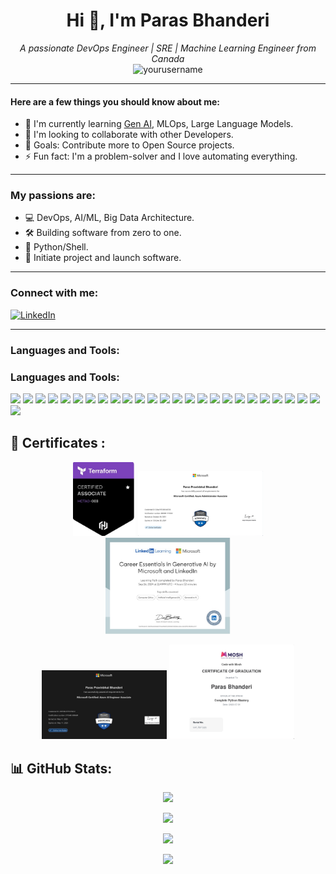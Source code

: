 <h1 align="center">Hi 👋, I'm Paras Bhanderi</h1>

<p align="center">
  <i>A passionate DevOps Engineer | SRE | Machine Learning Engineer from Canada</i>
  <br>
  <img src="https://komarev.com/ghpvc/?username=yourusername&label=Profile%20views&color=0e75b6&style=flat" alt="yourusername" />
</p>

---

#### Here are a few things you should know about me:
- 🌱 I'm currently learning [Gen AI](https://en.wikipedia.org/wiki/Generative_artificial_intelligence), MLOps, Large Language Models.
- 🤝 I'm looking to collaborate with other Developers.
- 🧠 Goals: Contribute more to Open Source projects.
- ⚡ Fun fact: I'm a problem-solver and I love automating everything.

---

### My passions are:
- 💻 DevOps, AI/ML, Big Data Architecture.
- 🛠️ Building software from zero to one.
- 🐍 Python/Shell.
- 🚀 Initiate project and launch software.

---

### Connect with me:

[![LinkedIn](https://img.shields.io/badge/-LinkedIn-blue?style=flat-square&logo=Linkedin&logoColor=white&link=https://www.linkedin.com/in/your-profile)](https://www.linkedin.com/in/your-profile)

---

### Languages and Tools:

### Languages and Tools:

<p>
  <img src="https://img.shields.io/badge/PYTHON-3776AB?style=for-the-badge&logo=python&logoColor=white"/>
  <img src="https://img.shields.io/badge/BASH-4EAA25?style=for-the-badge&logo=gnu-bash&logoColor=white"/>
  <img src="https://img.shields.io/badge/AWS-FF9900?style=for-the-badge&logo=amazonaws&logoColor=white"/>
  <img src="https://img.shields.io/badge/AZURE-0078D4?style=for-the-badge&logo=microsoftazure&logoColor=white"/>
  <img src="https://img.shields.io/badge/GCP-4285F4?style=for-the-badge&logo=googlecloud&logoColor=white"/>
  <img src="https://img.shields.io/badge/KUBERNETES-326CE5?style=for-the-badge&logo=kubernetes&logoColor=white"/>
  <img src="https://img.shields.io/badge/DJANGO-092E20?style=for-the-badge&logo=django&logoColor=white"/>
  <img src="https://img.shields.io/badge/FLASK-000000?style=for-the-badge&logo=flask&logoColor=white"/>
  <img src="https://img.shields.io/badge/POSTGRESQL-4169E1?style=for-the-badge&logo=postgresql&logoColor=white"/>
  <img src="https://img.shields.io/badge/MONGODB-47A248?style=for-the-badge&logo=mongodb&logoColor=white"/>
  <img src="https://img.shields.io/badge/MYSQL-4479A1?style=for-the-badge&logo=mysql&logoColor=white"/>
  <img src="https://img.shields.io/badge/BIGQUERY-669DF6?style=for-the-badge&logo=googlebigquery&logoColor=white"/>
  <img src="https://img.shields.io/badge/GITHUB%20ACTIONS-2088FF?style=for-the-badge&logo=githubactions&logoColor=white"/>
  <img src="https://img.shields.io/badge/GIT-F05032?style=for-the-badge&logo=git&logoColor=white"/>
  <img src="https://img.shields.io/badge/DOCKER-2496ED?style=for-the-badge&logo=docker&logoColor=white"/>
  <img src="https://img.shields.io/badge/APACHE%20KAFKA-231F20?style=for-the-badge&logo=apachekafka&logoColor=white"/>
  <img src="https://img.shields.io/badge/VS%20CODE-007ACC?style=for-the-badge&logo=visualstudiocode&logoColor=white"/>
  <img src="https://img.shields.io/badge/JIRA-0052CC?style=for-the-badge&logo=jira&logoColor=white"/>
  <img src="https://img.shields.io/badge/GRAFANA-F46800?style=for-the-badge&logo=grafana&logoColor=white"/>
  <img src="https://img.shields.io/badge/TENSORFLOW-FF6F00?style=for-the-badge&logo=tensorflow&logoColor=white"/>
  <img src="https://img.shields.io/badge/SEABORN-3776AB?style=for-the-badge&logo=python&logoColor=white"/>
  <img src="https://img.shields.io/badge/PYTORCH-EE4C2C?style=for-the-badge&logo=pytorch&logoColor=white"/>
  <img src="https://img.shields.io/badge/SCIKIT--LEARN-F7931E?style=for-the-badge&logo=scikit-learn&logoColor=white"/>
  <img src="https://img.shields.io/badge/PANDAS-150458?style=for-the-badge&logo=pandas&logoColor=white"/>
  <img src="https://img.shields.io/badge/NUMPY-013243?style=for-the-badge&logo=numpy&logoColor=white"/>
  <img src="https://img.shields.io/badge/DYNATRACE-1496FF?style=for-the-badge&logo=dynatrace&logoColor=white"/>
</p>



## 🏅 Certificates :

<p align="center">
  <img src="https://github.com/ParasBhanderi/ParasBhanderi/blob/main/assests/06B36BCE-005A-4BA2-A545-348CA691304D_4_5005_c.jpeg" width="100"/>
  <img src="https://github.com/ParasBhanderi/ParasBhanderi/blob/main/assests/65F88ECE-F90E-429B-9A7E-06E722305B90.jpeg" width="200"/>
  <img src="https://github.com/ParasBhanderi/ParasBhanderi/blob/main/assests/B53DB3D9-AD4F-44E0-BDDB-F6C234118F23.jpeg" width="200"/>
</p>



<p align="center">
  <img src="https://github.com/ParasBhanderi/ParasBhanderi/blob/main/assests/D7419B7D-EAE6-4406-9114-55E485B5B6DB_1_105_c.jpeg" width="200"/>
  <img src="https://github.com/ParasBhanderi/ParasBhanderi/blob/main/assests/E745B0B3-699F-469B-B10E-2CC65633820C.jpeg" width="200"/>
</p>



## 📊 GitHub Stats:

<p align="center">
  <img src="https://github-readme-stats.vercel.app/api?username=ParasBhanderi&show_icons=true&theme=radical" width="500"/>
</p>

<p align="center">
  <img src="https://github-readme-stats.vercel.app/api/top-langs/?username=ParasBhanderi&layout=compact&theme=radical" width="350"/>
</p>

<p align="center">
  <img src="https://github-readme-streak-stats.herokuapp.com/?user=ParasBhanderi&theme=radical&hide_border=true" width="500"/>
</p>

<p align="center">
  <img src="https://github-contribution-graph.ewal.dev?username=ParasBhanderi&theme=github-dark-dimmed" width="700"/>
</p>



